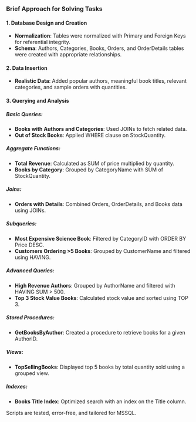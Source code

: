 ### Brief Approach for Solving Tasks

#### 1. Database Design and Creation
- **Normalization**: Tables were normalized with Primary and Foreign Keys for referential integrity.
- **Schema**: Authors, Categories, Books, Orders, and OrderDetails tables were created with appropriate relationships.

#### 2. Data Insertion
- **Realistic Data**: Added popular authors, meaningful book titles, relevant categories, and sample orders with quantities.

#### 3. Querying and Analysis

##### Basic Queries:
- **Books with Authors and Categories**: Used JOINs to fetch related data.
- **Out of Stock Books**: Applied WHERE clause on StockQuantity.

##### Aggregate Functions:
- **Total Revenue**: Calculated as SUM of price multiplied by quantity.
- **Books by Category**: Grouped by CategoryName with SUM of StockQuantity.

##### Joins:
- **Orders with Details**: Combined Orders, OrderDetails, and Books data using JOINs.

##### Subqueries:
- **Most Expensive Science Book**: Filtered by CategoryID with ORDER BY Price DESC.
- **Customers Ordering >5 Books**: Grouped by CustomerName and filtered using HAVING.

##### Advanced Queries:
- **High Revenue Authors**: Grouped by AuthorName and filtered with HAVING SUM > 500.
- **Top 3 Stock Value Books**: Calculated stock value and sorted using TOP 3.

##### Stored Procedures:
- **GetBooksByAuthor**: Created a procedure to retrieve books for a given AuthorID.

##### Views:
- **TopSellingBooks**: Displayed top 5 books by total quantity sold using a grouped view.

##### Indexes:
- **Books Title Index**: Optimized search with an index on the Title column.

Scripts are tested, error-free, and tailored for MSSQL.

